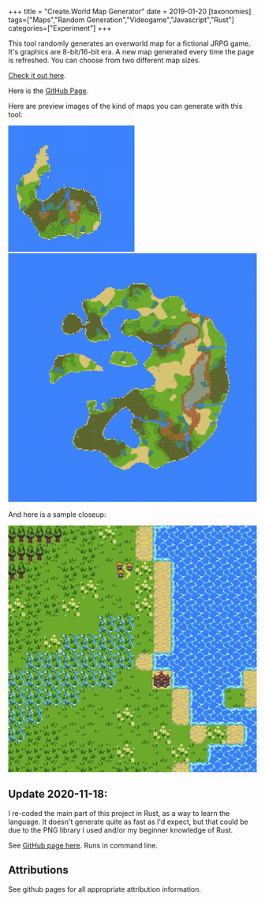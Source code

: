 +++
title = "Create.World Map Generator"
date = 2019-01-20
[taxonomies]
tags=["Maps","Random Generation","Videogame","Javascript","Rust"]
categories=["Experiment"]
+++

This tool randomly generates an overworld map for a fictional JRPG game. It's graphics are 8-bit/16-bit era. A new map generated every time the page is refreshed. You can choose from two different map sizes.
<!-- more -->
[Check it out here](http://create.world/old_school).


Here is the [GitHub Page](https://github.com/rowlandrose/create.world).

Here are preview images of the kind of maps you can generate with this tool:

![Small version](/images/jrpg/map-1.png)
![Large version](/images/jrpg/map-2.png)

And here is a sample closeup:

![Closeup](/images/jrpg/closeup.png)

## Update 2020-11-18: 

I re-coded the main part of this project in Rust, as a way to learn the language. It doesn't generate quite as fast as I'd expect, but that could be due to the PNG library I used and/or my beginner knowledge of Rust.

See [GitHub page here](https://github.com/rowlandrose/old_school_jrpg_map_generator). Runs in command line.

## Attributions

See github pages for all appropriate attribution information.